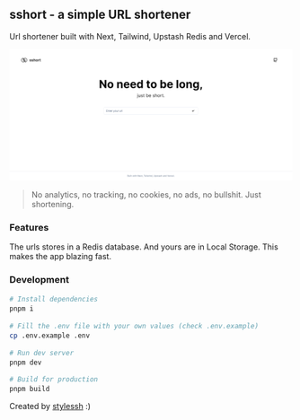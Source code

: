 ## sshort - a simple URL shortener

Url shortener built with Next, Tailwind, Upstash Redis and Vercel.

<!-- demo image -->
![demo image](./public/assets/og.png)

> No analytics, no tracking, no cookies, no ads, no bullshit. Just shortening.

### Features
The urls stores in a Redis database. And yours are in Local Storage. This makes the app blazing fast.


### Development
```bash
# Install dependencies
pnpm i
```

```bash
# Fill the .env file with your own values (check .env.example)
cp .env.example .env
```

```bash
# Run dev server
pnpm dev
```

```bash
# Build for production
pnpm build
```


Created by [stylessh](https://stylessh.dev) :)